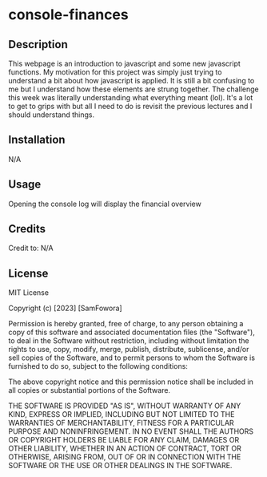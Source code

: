 # console-finances

## Description

This webpage is an introduction to javascript and some new javascript functions.
My motivation for this project was simply just trying to understand a bit about how javascript is applied. It is still a bit confusing to me but I understand how these elements are strung together.
The challenge this week was literally understanding what everything meant (lol). It's a lot to get to grips with but all I need to do is revisit the previous lectures and I should understand things.


## Installation

N/A

## Usage

Opening the console log will display the financial overview

## Credits

Credit to:
N/A

## License

MIT License

Copyright (c) [2023] [SamFowora]

Permission is hereby granted, free of charge, to any person obtaining a copy of this software and associated documentation files (the "Software"), to deal in the Software without restriction, including without limitation the rights to use, copy, modify, merge, publish, distribute, sublicense, and/or sell copies of the Software, and to permit persons to whom the Software is furnished to do so, subject to the following conditions:

The above copyright notice and this permission notice shall be included in all copies or substantial portions of the Software.

THE SOFTWARE IS PROVIDED "AS IS", WITHOUT WARRANTY OF ANY KIND, EXPRESS OR IMPLIED, INCLUDING BUT NOT LIMITED TO THE WARRANTIES OF MERCHANTABILITY, FITNESS FOR A PARTICULAR PURPOSE AND NONINFRINGEMENT. IN NO EVENT SHALL THE AUTHORS OR COPYRIGHT HOLDERS BE LIABLE FOR ANY CLAIM, DAMAGES OR OTHER LIABILITY, WHETHER IN AN ACTION OF CONTRACT, TORT OR OTHERWISE, ARISING FROM, OUT OF OR IN CONNECTION WITH THE SOFTWARE OR THE USE OR OTHER DEALINGS IN THE SOFTWARE.
